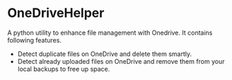 # OneDriveHelper

A python utility to enhance file management with Onedrive. It contains following features.

- Detect duplicate files on OneDrive and delete them smartly.
- Detect already uploaded files on OneDrive and remove them from your local backups to free up space.